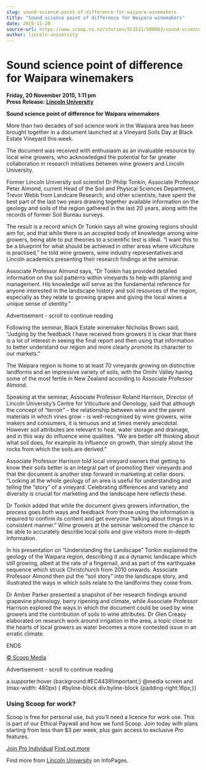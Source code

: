```yaml
---
slug: sound-science-point-of-difference-for-waipara-winemakers
title: "Sound science point of difference for Waipara winemakers"
date: 2015-11-20
source-url: https://www.scoop.co.nz/stories/SC1511/S00083/sound-science-point-of-difference-for-waipara-winemakers.htm
author: lincoln-university
---
```

Sound science point of difference for Waipara winemakers
========================================================

**Friday, 20 November 2015, 1:11 pm**  
**Press Release: [Lincoln University](https://info.scoop.co.nz/Lincoln_University)**

**Sound science point of difference for Waipara winemakers**

More than two decades of soil science work in the Waipara area has been brought together in a document launched at a Vineyard Soils Day at Black Estate Vineyard this week.

The document was received with enthusiasm as an invaluable resource by local wine growers, who acknowledged the potential for far greater collaboration in research initiatives between wine growers and Lincoln University.

Former Lincoln University soil scientist Dr Philip Tonkin, Associate Professor Peter Almond, current Head of the Soil and Physical Sciences Department, Trevor Webb from Landcare Research, and other scientists, have spent the best part of the last two years drawing together available information on the geology and soils of the region gathered in the last 20 years, along with the records of former Soil Bureau surveys.

The result is a record which Dr Tonkin says all wine growing regions should aim for, and that while there is an accepted body of knowledge among wine growers, being able to put theories to a scientific test is ideal. “I want this to be a blueprint for what should be achieved in other areas where viticulture is practised,” he told wine growers, wine industry representatives and Lincoln academics presenting their research findings at the seminar.

Associate Professor Almond says, “Dr Tonkin has provided detailed information on the soil patterns within vineyards to help with planting and management. His knowledge will serve as the fundamental reference for anyone interested in the landscape history and soil resources of the region, especially as they relate to growing grapes and giving the local wines a unique sense of identity.”

Advertisement - scroll to continue reading





Following the seminar, Black Estate winemaker Nicholas Brown said, “Judging by the feedback I have received from growers it is clear that there is a lot of interest in seeing the final report and then using that information to better understand our region and more clearly promote its character to our markets.”

The Waipara region is home to at least 70 vineyards growing on distinctive landforms and an impressive variety of soils, with the Omihi Valley having some of the most fertile in New Zealand according to Associate Professor Almond.

Speaking at the seminar, Associate Professor Roland Harrison, Director of Lincoln University’s Centre for Viticulture and Oenology, said that although the concept of “terroir” - the relationship between wine and the parent materials in which vines grow - is well-recognised by wine growers, wine makers and consumers, it is tenuous and at times merely anecdotal. However soil attributes are relevant to heat, water storage and drainage, and in this way do influence wine qualities. “We are better off thinking about what soil does, for example its influence on growth, than simply about the rocks from which the soils are derived.”

Associate Professor Harrison told local vineyard owners that getting to know their soils better is an integral part of promoting their vineyards and that the document is another step forward in marketing at cellar doors. “Looking at the whole geology of an area is useful for understanding and telling the “story” of a vineyard. Celebrating differences and variety and diversity is crucial for marketing and the landscape here reflects these.

Dr Tonkin added that while the document gives growers information, the process goes both ways and feedback from those using the information is required to confirm its content and get everyone “talking about things in a consistent manner.” Wine growers at the seminar welcomed the chance to be able to accurately describe local soils and give visitors more in-depth information.

In his presentation on “Understanding the Landscape” Tonkin explained the geology of the Waipara region, describing it as a dynamic landscape which still growing, albeit at the rate of a fingernail, and as part of the earthquake sequence which struck Christchurch from 2010 onwards. Associate Professor Almond then put the “soil story” into the landscape story, and illustrated the ways in which soils relate to the landforms they come from.

Dr Amber Parker presented a snapshot of her research findings around grapevine phenology, berry ripening and climate, while Associate Professor Harrison explored the ways in which the document could be used by wine growers and the contribution of soils to wine attributes. Dr Glen Creasy elaborated on research work around irrigation in the area, a topic close to the hearts of local growers as water becomes a more contested issue in an erratic climate.

ENDS

[© Scoop Media](http://www.scoop.co.nz/about/terms.html)  

Advertisement - scroll to continue reading



a.supporter:hover {background:#EC4438!important;} @media screen and (max-width: 480px) { #byline-block div.byline-block {padding-right:16px;}}

### Using Scoop for work?

Scoop is free for personal use, but you’ll need a licence for work use. This is part of our Ethical Paywall and how we fund Scoop. Join today with plans starting from less than $3 per week, plus gain access to exclusive _Pro_ features.  
  
[Join Pro Individual](https://pro.scoop.co.nz/Individual/?from=ProIn24) [Find out more](https://pro.scoop.co.nz/using-scoop-for-work/?from=ProIn24)

Find more from [Lincoln University](https://info.scoop.co.nz/Lincoln_University) on InfoPages.